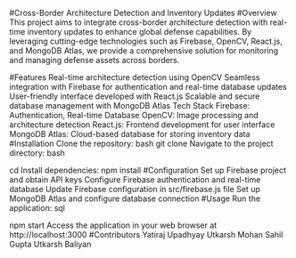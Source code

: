 
#Cross-Border Architecture Detection and Inventory Updates
#Overview
This project aims to integrate cross-border architecture detection with real-time inventory updates to enhance global defense capabilities. By leveraging cutting-edge technologies such as Firebase, OpenCV, React.js, and MongoDB Atlas, we provide a comprehensive solution for monitoring and managing defense assets across borders.

#Features
Real-time architecture detection using OpenCV
Seamless integration with Firebase for authentication and real-time database updates
User-friendly interface developed with React.js
Scalable and secure database management with MongoDB Atlas
Tech Stack
Firebase: Authentication, Real-time Database
OpenCV: Image processing and architecture detection
React.js: Frontend development for user interface
MongoDB Atlas: Cloud-based database for storing inventory data
#Installation
Clone the repository:
bash
git clone <repository-url>
Navigate to the project directory:
bash

cd <project-directory>
Install dependencies:
npm install
#Configuration
Set up Firebase project and obtain API keys
Configure Firebase authentication and real-time database
Update Firebase configuration in src/firebase.js file
Set up MongoDB Atlas and configure database connection
#Usage
Run the application:
sql

npm start
Access the application in your web browser at http://localhost:3000
#Contributors
Yatiraj Upadhyay
Utkarsh Mohan
Sahil Gupta
Utkarsh Baliyan
